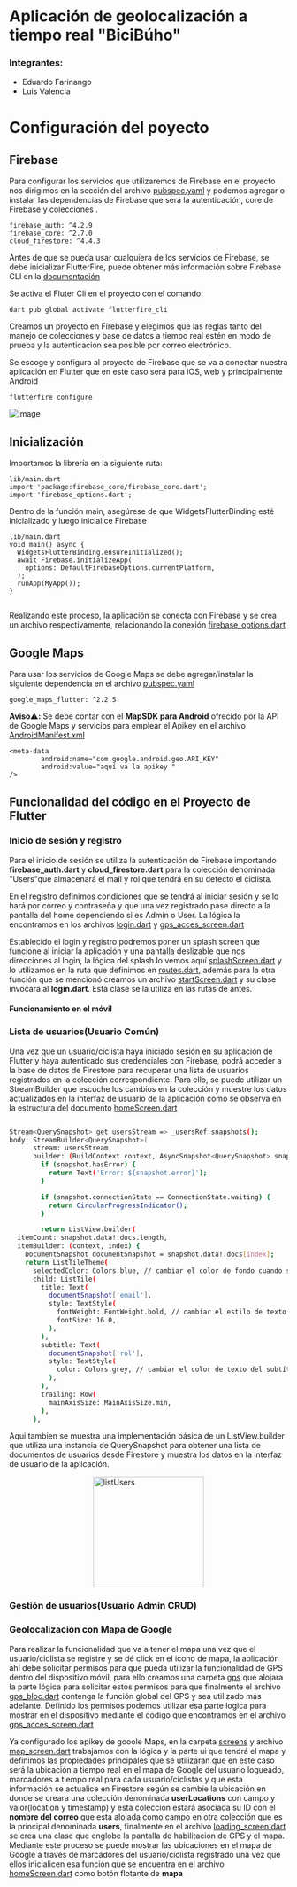 # Aplicación de geolocalización a tiempo real "BiciBúho"

### Integrantes: 
- Eduardo Farinango
- Luis Valencia

# Configuración del poyecto

## Firebase 



Para configurar los servicios que utilizaremos de Firebase en el proyecto nos dirigimos en la sección del archivo [pubspec.yaml](https://github.com/stalin246/Flutter-BiciBuhoconGoogleMapsyFirebase/blob/master/pubspec.yaml) y podemos agregar o instalar las dependencias de Firebase que será la autenticación, core de Firebase y colecciones .


```
firebase_auth: ^4.2.9
firebase_core: ^2.7.0
cloud_firestore: ^4.4.3
```
Antes de que se pueda usar cualquiera de los servicios de Firebase, se debe inicializar FlutterFire, puede obtener más información sobre Firebase CLI en la [documentación](https://firebase.google.com/docs/cli)


Se activa el Fluter Cli en el proyecto con el comando: 

```
dart pub global activate flutterfire_cli
```
Creamos un proyecto en Firebase y elegimos que las reglas tanto del manejo de colecciones y base de datos a tiempo real estén en modo de prueba y la autenticación sea posible por correo electrónico.

Se escoge y configura al proyecto de Firebase que se va a conectar nuestra aplicación en Flutter que en este caso será para iOS, web y principalmente Android
```
flutterfire configure
```
![image](https://user-images.githubusercontent.com/77359338/222984102-1b0c2ad3-e9eb-4a32-a23c-4ba00c9a13a6.png)

## Inicialización

Importamos la librería en la siguiente ruta: 
```
lib/main.dart
import 'package:firebase_core/firebase_core.dart';
import 'firebase_options.dart';
```
Dentro de la función main, asegúrese de que WidgetsFlutterBinding esté inicializado y luego inicialice Firebase
```
lib/main.dart
void main() async {
  WidgetsFlutterBinding.ensureInitialized();
  await Firebase.initializeApp(
    options: DefaultFirebaseOptions.currentPlatform,
  );
  runApp(MyApp());
}


```

Realizando este proceso, la aplicación se conecta con Firebase y se crea un archivo respectivamente, relacionando la conexión [firebase_options.dart](https://github.com/stalin246/Flutter-BiciBuhoconGoogleMapsyFirebase/blob/master/lib/firebase_options.dart)


## Google Maps 

Para usar los servicios de Google Maps se debe agregar/instalar la siguiente dependencia en el archivo [pubspec.yaml](https://github.com/stalin246/Flutter-BiciBuhoconGoogleMapsyFirebase/blob/master/pubspec.yaml) 

```
google_maps_flutter: ^2.2.5

```
**Aviso⚠️:** Se debe contar con el **MapSDK para Android** ofrecido por la API de Google Maps y servicios para emplear el Apikey en el archivo [AndroidManifest.xml](https://github.com/stalin246/Flutter-GeolocalizacionConGoogleMaps/blob/v1.1/android/app/src/main/AndroidManifest.xml)

```
<meta-data 
        android:name="com.google.android.geo.API_KEY"
        android:value="aquí va la apikey "
/>
```

## Funcionalidad del código en el Proyecto de Flutter

### Inicio de sesión y registro
Para el inicio de sesión se utiliza la autenticación de Firebase importando **firebase_auth.dart** y **cloud_firestore.dart** para la colección denominada "Users"que almacenará el mail y rol que tendrá en su defecto el ciclista. 

En el registro definimos condiciones que se tendrá al iniciar sesión y se lo hará por correo y contraseña y que una vez registrado pase directo a la pantalla del home dependiendo si es Admin o User. La lógica la encontramos en los archivos [login.dart](https://github.com/stalin246/Flutter-BiciBuhoconGoogleMapsyFirebase/blob/master/lib/register.dart) y [gps_acces_screen.dart](https://github.com/stalin246/Flutter-BiciBuhoconGoogleMapsyFirebase/blob/master/lib/register.dart)

Establecido el login y registro podremos poner un splash screen que funcione al iniciar la aplicación y una pantalla deslizable que nos direcciones al login, la lógica del splash lo vemos aquí [splashScreen.dart](https://github.com/stalin246/Flutter-BiciBuhoconGoogleMapsyFirebase/blob/master/lib/src/ui/splashScreen.dart) y lo utilizamos en la ruta que definimos en [routes.dart](https://github.com/stalin246/Flutter-BiciBuhoconGoogleMapsyFirebase/blob/master/lib/src/navigation/routes.dart), además para la otra función que se mencionó creamos un archivo [startScreen.dart](https://github.com/stalin246/Flutter-BiciBuhoconGoogleMapsyFirebase/blob/master/lib/src/ui/startScreen.dart) y su clase invocara al **login.dart**. Esta clase se la utiliza en las rutas de antes.

#### Funcionamiento en el móvil




### Lista de usuarios(Usuario Común)
Una vez que un usuario/ciclista haya iniciado sesión en su aplicación de Flutter y haya autenticado sus credenciales con Firebase, podrá acceder a la base de datos de Firestore para recuperar una lista de usuarios registrados en la colección correspondiente. Para ello, se puede utilizar un StreamBuilder que escuche los cambios en la colección y muestre los datos actualizados en la interfaz de usuario de la aplicación como se observa en la estructura del documento [homeScreen.dart](https://github.com/stalin246/Flutter-BiciBuhoconGoogleMapsyFirebase/blob/master/lib/src/ui/homeScreen.dart)

```sh

Stream<QuerySnapshot> get usersStream => _usersRef.snapshots();
body: StreamBuilder<QuerySnapshot>(
      stream: usersStream,
      builder: (BuildContext context, AsyncSnapshot<QuerySnapshot> snapshot) {
        if (snapshot.hasError) {
          return Text('Error: ${snapshot.error}');
        }

        if (snapshot.connectionState == ConnectionState.waiting) {
          return CircularProgressIndicator();
        }

        return ListView.builder(
  itemCount: snapshot.data!.docs.length,
  itemBuilder: (context, index) {
    DocumentSnapshot documentSnapshot = snapshot.data!.docs[index];
    return ListTileTheme(
      selectedColor: Colors.blue, // cambiar el color de fondo cuando se selecciona un elemento
      child: ListTile(
        title: Text(
          documentSnapshot['email'],
          style: TextStyle(
            fontWeight: FontWeight.bold, // cambiar el estilo de texto del título
            fontSize: 16.0,
          ),
        ),
        subtitle: Text(
          documentSnapshot['rol'],
          style: TextStyle(
            color: Colors.grey, // cambiar el color de texto del subtítulo
          ),
        ),
        trailing: Row(
          mainAxisSize: MainAxisSize.min,
        ),
      ),
```
Aqui tambien se muestra una implementación básica de un ListView.builder que utiliza una instancia de QuerySnapshot para obtener una lista de documentos de usuarios desde Firestore y muestra los datos en la interfaz de usuario de la aplicación.



<img src="https://user-images.githubusercontent.com/75056800/223001741-fea6a499-5f03-4f62-9463-9fd381f21ce3.jpeg" alt="listUsers" width="200" style="display: block; margin: 0 auto;">


### Gestión de usuarios(Usuario Admin CRUD)

### Geolocalización con Mapa de Google
Para realizar la funcionalidad que va a tener el mapa una vez que el usuario/ciclista se registre y se dé click en el icono de mapa, la aplicación ahí debe solicitar permisos para que pueda utilizar la funcionalidad de GPS dentro del dispositivo móvil, para ello creamos una carpeta [gps](https://github.com/stalin246/Flutter-BiciBuhoconGoogleMapsyFirebase/tree/master/lib/blocs/gps)
que alojara la parte lógica para solicitar estos permisos para que finalmente el archivo  [gps_bloc.dart](https://github.com/stalin246/Flutter-BiciBuhoconGoogleMapsyFirebase/blob/master/lib/blocs/gps/gps_bloc.dart)
 contenga la función global del GPS y sea utilizado más adelante. 
 Definido los permisos podemos utilizar esa parte logica para mostrar en el dispositivo mediante el codigo que encontramos en el archivo  [gps_acces_screen.dart](https://github.com/stalin246/Flutter-BiciBuhoconGoogleMapsyFirebase/blob/master/lib/screens/gps_acces_screen.dart)

Ya configurado los apikey de gooole Maps, en la carpeta  [screens](https://github.com/stalin246/Flutter-BiciBuhoconGoogleMapsyFirebase/tree/master/lib/screens) y archivo  [map_screen.dart](https://github.com/stalin246/Flutter-BiciBuhoconGoogleMapsyFirebase/blob/master/lib/screens/map_screen.dart) trabajamos con la lógica y la parte ui que tendrá el mapa y definimos las propiedades principales que se utilizaran que en este caso será la ubicación a tiempo real en el mapa de Google del usuario logueado, marcadores a tiempo real para cada usuario/ciclistas y que esta información se actualice en Firestore según se cambie la ubicación en donde se creara una colección denominada **userLocations** con campo y valor(location y timestamp) y esta colección estará asociada su ID con el **nombre del correo** que está alojada como campo en otra colección que es la principal denominada **users**, finalmente en el archivo  [loading_screen.dart](https://github.com/stalin246/Flutter-BiciBuhoconGoogleMapsyFirebase/blob/master/lib/screens/loading_screen.dart) se crea una clase que englobe la pantalla de habilitacion de GPS y el mapa. Mediante este proceso se puede mostrar las ubicaciones en el mapa de Google a través de marcadores del usuario/ciclista registrado una vez que ellos inicialicen esa función que se encuentra en el archivo [homeScreen.dart](https://github.com/stalin246/Flutter-BiciBuhoconGoogleMapsyFirebase/blob/master/lib/src/ui/homeScreen.dart) como botón flotante de **mapa**


